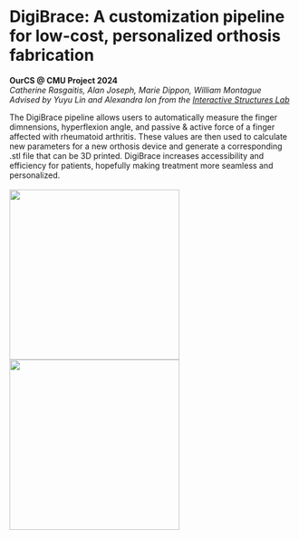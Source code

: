 # DigiBrace: A customization pipeline for low-cost, personalized orthosis fabrication
**OurCS @ CMU Project 2024** <br/>
*Catherine Rasgaitis, Alan Joseph, Marie Dippon, William Montague* <br/>
*Advised by Yuyu Lin and Alexandra Ion from the <a href = "https://interactive-structures.org/">Interactive Structures Lab</a>*

The DigiBrace pipeline allows users to automatically measure the finger dimnensions, hyperflexion angle, and passive & active force of a finger affected with rheumatoid arthritis. These values are then used to calculate new parameters for a new orthosis device and generate a corresponding .stl file that can be 3D printed. DigiBrace increases accessibility and efficiency for patients, hopefully making treatment more seamless and personalized. <br/> <br/>
<img src = "https://github.com/user-attachments/assets/af2510d3-85a1-47fd-8104-5fb91ac158b3" height=300> <img src = "https://github.com/user-attachments/assets/77b1f988-e475-4bcf-a1db-76d2b77159b3" height=300>


